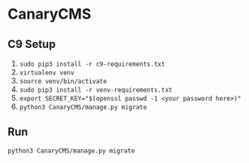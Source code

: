 # CanaryCMS
## C9 Setup
1. `sudo pip3 install -r c9-requirements.txt`
2. `virtualenv venv`
3. `source venv/bin/activate`
4. `sudo pip3 install -r venv-requirements.txt`
5. `export SECRET_KEY="$(openssl passwd -1 <your password here>)"`
6. `python3 CanaryCMS/manage.py migrate`

## Run
`python3 CanaryCMS/manage.py migrate`